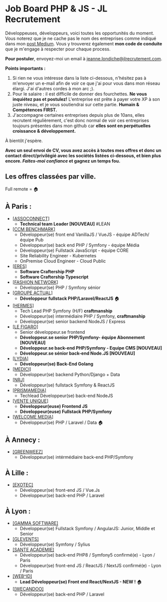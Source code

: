 # Job Board PHP & JS - JL Recrutement

Développeuses, développeurs, voici toutes les opportunités du moment. Vous noterez que je ne cache pas le nom des entreprises comme indiqué dans mon <a href="https://medium.com/@jlondiche/jarr%C3%AAte-le-recrutement-propri%C3%A9taire-je-d%C3%A9marre-l-open-source-6e33463aec9">post Medium</a>. Vous y trouverez également **mon code de conduite** que je m'engage à respecter pour chaque process.

**Pour postuler**, envoyez-moi un email à <a href="mailto:jeanne.londiche@jlrecrutement.com">jeanne.londiche@jlrecrutement.com</a>.

**Points importants :** 
1. Si rien ne vous intéresse dans la liste ci-dessous, n'hésitez pas à m'envoyer un e-mail afin de voir ce que j'ai pour vous dans mon réseau élargi. J'ai d'autres cordes à mon arc ;).
2. Pour le salaire : il est difficile de donner des fourchettes. **Ne vous inquiétez pas et postulez!** L'entreprise est prête à payer votre XP à son juste niveau, et je vous soutiendrai sur cette partie. **Humain & Compétences FIRST.**
3. J'accompagne certaines entreprises depuis plus de 10ans, elles recrutent régulièrement, c'est donc normal de voir ces entreprises toujours présentes dans mon github car **elles sont en perpétuelles croissance & développement.**

À bientôt j'espère.

**Avec un seul envoi de CV, vous avez accès à toutes mes offres et donc un contact direct/privilégié avec les sociétés listées ci-dessous, et bien plus encore. _Faites-moi confiance_ et gagnez un temps fou.**


## Les offres classées par ville.
Full remote = 🏠

## À Paris : 

- [[ASSOCONNECT]](ASSOCONNECT.md)
	- **Technical team Leader [NOUVEAU]** #LEAN
- [[CCM BENCHMARK]](CCM_BENCHMARK.md)
	- Développeur(se) front end VanillaJS / VueJS - équipe ADTech/équipe Pub
	- Développeur(se) back end PHP / Symfony - équipe Média 
	- Développeur(se) Fullstack JavaScript - équipe CORE
	- Site Reliability Engineer - Kubernetes
	- OnPremise Cloud Engineer - Cloud Public
- [[ERES]](ERES.md) 
	- **Software Craftership PHP**
	- **Software Craftership Typescript**
- [[FASHION NETWORK]](FASHION_NETWORK.md)
	- Développeur(se) PHP / Symfony sénior 
- [[GROUPE ACTUAL]](GROUPE_ACTUAL.md) 
	- **Développeur fullstack PHP/Laravel/ReactJS** 🏠
- [[HERMES]](HERMES.md) 
	- Tech Lead PHP Symfony (H/F) **craftmanship**
	- Développeur(se) intermédiaire PHP / Symfony, **craftmanship**
	- Développeur(se) senior backend NodeJS / Express
- [[LE FIGARO]](LE_FIGARO.md)
	- Senior développeur.se frontend
	- **Développeur.se senior PHP/Symfony- équipe Abonnement [NOUVEAU]**
	- **Développeur.se back-end PHP/Symfony - Equipe CMS [NOUVEAU]**
	- **Développeur.se sénior back-end Node.JS [NOUVEAU]**
- [[LYDIA]](LYDIA.md) 
	- **Développeur(se) Back-End Golang**
- [[MEDICI]](MEDICI.TV.md)
	- Développeur(se) backend Python/Django + Data
- [[NRJ]](NRJ.md) 
	- Développeur(se) fullstack Symfony & ReactJS
- [[PRISMAMEDIA]](PRISMA_MEDIA.md) 
	- Techlead Développeur(se) back-end NodeJS
- [[VENTE UNIQUE]](VENTE_UNIQUE.md) 
	- **Développeur(euse) Frontend JS**
	- **Développeur(euse) Fullstack PHP/Symfony**
- [[WELCOME MEDIA]](WELCOME_MEDIA.md)
	- Développeur(se) PHP / Laravel / Data 🏠
	

## À Annecy :

- [[GREENWEEZ]](GREENWEEZ.md)
	- Développeur(se) intérmédiaire back-end PHP/Symfony


## À Lille :

- [[EXOTEC]](EXOTEC.md) 
	- Développeur(se) front-end JS / Vue.Js
	- Développeur(se) back-end PHP / Laravel


## À Lyon : 

- [[GAMMA SOFTWARE]](GAMMA_SOFTWARE.md)
	- Développeur(se) Fullstack Symfony / AngularJS: Junior, Middle et Senior
- [[GLEVENTS]](GL_EVENTS.md)
	- Développeur(se) Symfony / Sylius
- [[SANTE ACADEMIE]](SANTE_ACADEMIE.md) 
	- Développeur(se) back-end PHP8 / Symfony5 confirmé(e) - Lyon / Paris
	- Développeur(se) front-end JS / ReactJS / NextJS confirmé(e) - Lyon / Paris
- [[WEB^ID]](WEB_ID.md) 
	- **Lead Développeur(se) Front end React/NextJS - NEW !** 🏠
- [[[WECANDOO]](WECANDOO.md) 
	- Développeur(se) back-end PHP / Laravel
